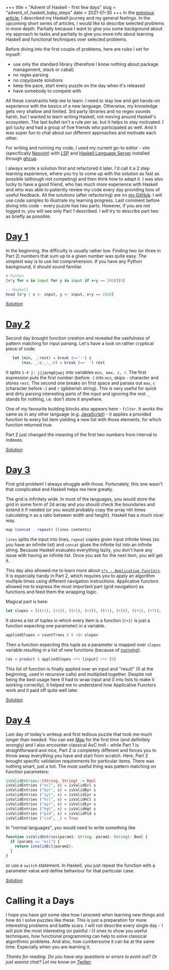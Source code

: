 +++
title = "Advent of Haskell - first few days"
slug = "advent_of_haskell_baby_steps"
date = 2021-01-30
+++
In the [previous article](https://milavotradovec.cz/blog/advent-of-haskell/), I described my Haskell journey and my general feelings. In the upcoming short series of articles, I would like to describe selected problems in more depth. Partially because I want to give you some background about my approach to tasks and partially to give you more info about learning Haskell and functional techniques over selected problems.

Before diving into the first couple of problems, here are rules I set for myself:
- use only the standard library (therefore I know nothing about package management, stack or cabal)
- no regex parsing
- no copy/paste solutions
- keep the pace, start every puzzle on the day when it's released
- have somebody to compete with

All these constraints help me to learn. I need to stay low and get hands-on experience with the basics of a new language. Otherwise, my knowledge gets very shallow and limited. 3rd party libraries and no regex sounds harsh, but I wanted to learn writing Haskell, not moving around Haskell's ecosystem. The last bullet isn't a rule per se, but it helps to stay motivated. I got lucky and had a group of five friends who participated as well. And it was super fun to chat about our different approaches and motivate each other.

For writing and running my code, I used my current go-to editor - vim (specifically [Neovim](https://neovim.io/)) with [LSP](https://github.com/neovim/nvim-lspconfig) and [Haskell Language Server](https://github.com/haskell/haskell-language-server#using-haskell-language-server-with-vim-or-neovim) installed through [ghcup](https://www.haskell.org/ghcup/).


I always wrote a solution first and refactored it later. I'd call it a 2 step learning experience, where you try to come up with the solution as fast as possible (although not competing) and then think how to adapt it. I was also lucky to have a good friend, who has much more experience with Haskell and who was able to patiently review my code every day providing tons of useful feedback. All the solutions (after refactoring) are on [my GitHub](https://github.com/miiila/aoc2020). I will use code samples to illustrate my learning progress. Last comment before diving into code - every puzzle has two parts. However, if you are not logged in, you will see only Part 1 described. I will try to describe part two as briefly as possible.

# [Day 1](https://adventofcode.com/2020/day/1)
In the beginning, the difficulty is usually rather low. Finding two (or three in Part 2) numbers that sum up to a given number was quite easy. The simplest way is to use list comprehension. If you have any Python background, it should sound familiar.
```python
# Python
[x*y for x in input for y in input if x+y == 2020][0] 
```
```haskell
-- Haskell
head [x*y | x <- input, y <- input, x+y == 2020]
```

_[Solution](https://github.com/miiila/aoc2020/blob/main/day1.hs)_
# [Day 2](https://adventofcode.com/2020/day/2)
Second day brought function creation and revealed the usefulness of pattern matching for input parsing. Let's have a look on rather cryptical piece of code:
```haskell
   let (min, _:rest) = break (=='-') s
       (max, _:c:_:_:r) = break (==' ') rest
```
It splits `1-4 j: jjjqzmgbjwpj` into variables `min, max, c, r`. The first expression puts the first number (before `-`) into `min`, skips `-` character and stores `rest`. The second one breaks on first space and parses out `max`, `c` (character before `:`) and `r` (gibberish string). This is very useful for quick and dirty parsing interesting parts of the input and ignoring the rest. `_` stands for nothing, i.e. don't store it anywhere.

One of my favourite building blocks also appears here - `filter`. It works the same as in any other language (e.g. [JavaScript](https://developer.mozilla.org/en-US/docs/Web/JavaScript/Reference/Global_Objects/Array/filter)) - it applies a provided function to every list item yielding a new list with those elements, for which function returned true.

Part 2 just changed the meaning of the first two numbers from interval to indexes.

_[Solution](https://github.com/miiila/aoc2020/blob/main/day2.hs)_
# [Day 3](https://adventofcode.com/2020/day/3)
First grid problem! I always struggle with those. Fortunately, this one wasn't that complicated and Haskell helps me here greatly.

The grid is infinitely wide. In most of the languages, you would store the grid in some form of 2d array and you should check the boundaries and extend it if needed (or you would probably copy the array nth times calculating n as a ratio between width and height). Haskell has a much nicer way.

```haskell
map (concat . repeat) (lines contents)
```

`lines` splits the input into lines, `repeat` copies given input infinite times (so you have an infinite list) and `concat` glues the infinite list into an infinite string. Because Haskell evaluates everything lazily, you don't have any issue with having an infinite list. Once you ask for the next item, you will get it.

This day also allowed me to learn more about [`<*> - Applicative Functors`](http://learnyouahaskell.com/functors-applicative-functors-and-monoids#applicative-functors). It is especially handy in Part 2, which requires you to apply an algorithm multiple times using different navigation instructions. Applicative functors allowed me to express the most important part (grid navigation) as functions and feed them the wrapping logic. 

Magical part is here:
```haskell
let slopes = [((+1), (+1)), ((+1), (+3)), ((+1), (+5)), ((+1), (+7)), ((+2), (+1))]
```
It stores a list of tuples in which every item is a function (`(+1)` is just a function expecting one parameter) in a variable. 
```haskell
appliedSlopes = countTrees 0 0 <$> slopes
```
Then a function expecting this tuple as a parameter is mapped over `slopes` variable resulting in a list of new functions (because of [currying](http://learnyouahaskell.com/higher-order-functions#curried-functions)).
```haskell
res = product $ appliedSlopes <*> [input] <*> [0]
```
This list of function is finally applied over an input and "result" (0 at the beginning, used in recursive calls) and multiplied together. Despite not being the best usage here (I had to wrap input and 0 into lists to make it working correctly), it helped me to understand how Applicative Functors work and it paid off quite well later.

_[Solution](https://github.com/miiila/aoc2020/blob/main/day3.hs)_
# [Day 4](https://adventofcode.com/2020/day/4)
Last day of today's writeup and first tedious puzzle that took me much longer than needed. You can see [Map](https://hackage.haskell.org/package/containers-0.4.0.0/docs/Data-Map.html) for the first time (and definitely wrongly) and I also encounter classical AoC troll - while Part 1 is straightforward and nice, Part 2 is completely different and forces you to throw away everything you have and start from scratch. Here, Part 2 brought specific validation requirements for particular items. There was nothing smart, just a toil. The most useful thing was pattern matching on function parameters:
```haskell
isValidEntries::(String, String) -> Bool
isValidEntries ("ecl", s) = isValidEcl s
isValidEntries ("byr", s) = isValidByr s
isValidEntries ("iyr", s) = isValidIyr s
isValidEntries ("hcl", s) = isValidHcl s
isValidEntries ("eyr", s) = isValidEyr s
isValidEntries ("hgt", s) = isValidHgt s
isValidEntries ("pid", s) = isValidPid s
isValidEntries ("cid", _) = True
```
In "normal languages", you would need to write something like
```typescript
function isValidEntries(param1: String, param2: String): Bool {
  if (param1 == "ecl") {
    return isValidEcl(param2);
  }
}
```
or use a `switch` statement. In Haskell, you just repeat the function with a parameter value and define behaviour for that particular case.

_[Solution](https://github.com/miiila/aoc2020/blob/main/day4.hs)_


# Calling it a Days
I hope you have got some idea how I proceed when learning new things and how do I solve puzzles like these. This is just a preparation for more interesting problems and battle scars. I will not describe every single day - I will pick the most interesting (or painful :-)) ones to show you useful techniques, how functional programming can help to solve classical algorithmic problems. And also, how cumbersome it can be at the same time. Especially when you are learning it.



_Thanks for reading. Do you have any questions or errors to point out? Or just wanna chat? Let me know on [Twitter](https://twitter.com/MilaVot/status/1355568709532868614)._
